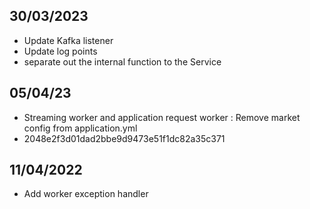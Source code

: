 ## 30/03/2023

- Update Kafka listener
- Update log points
- separate out the internal function to the Service

## 05/04/23

- Streaming worker and application request worker : Remove market config from application.yml
- 2048e2f3d01dad2bbe9d9473e51f1dc82a35c371

## 11/04/2022

- Add worker exception handler

